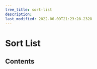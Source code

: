 ```yaml
---
tree_title: sort-list
description: 
last_modified: 2022-06-09T21:23:28.2328
---
```


# Sort List

## Contents

